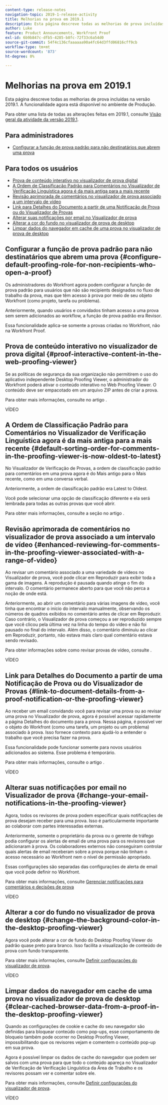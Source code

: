 ```yaml
---
content-type: release-notes
navigation-topic: 2019-1-release-activity
title: Melhorias na prova em 2019.1
description: Esta página descreve todas as melhorias de prova incluídas na versão 2019.1. A funcionalidade agora está disponível no ambiente de Produção.
author: Luke
feature: Product Announcements, Workfront Proof
exl-id: 6b9b847c-dfb5-4285-b8fc-72f33c6a54d0
source-git-commit: 54f4c136cfaaaaaa90a4fc64d3ffd06816cff9cb
workflow-type: tm+mt
source-wordcount: '873'
ht-degree: 0%

---
```


# Melhorias na prova em 2019.1

Esta página descreve todas as melhorias de prova incluídas na versão 2019.1. A funcionalidade agora está disponível no ambiente de Produção.

Para obter uma lista de todas as alterações feitas em 2019.1, consulte [Visão geral da atividade da versão 2019.1](../../../../product-announcements/product-releases/quarterly-release-archive/2019.1-release-activity/2019.1-release-activity-overview.md).

## Para administradores

* [Configurar a função de prova padrão para não destinatários que abrem uma prova](#configure-default-proofing-role-for-non-recipients-who-open-a-proof)

## Para todos os usuários

* [Prova de conteúdo interativo no visualizador de prova digital](#proof-interactive-content-in-the-web-proofing-viewer)
* [A Ordem de Classificação Padrão para Comentários no Visualizador de Verificação Linguística agora é da mais antiga para a mais recente](#default-sorting-order-for-comments-in-the-proofing-viewer-is-now-oldest-to-latest)
* [Revisão aprimorada de comentários no visualizador de prova associado a um intervalo de vídeo](#enhanced-reviewing-for-comments-in-the-proofing-viewer-associated-with-a-range-of-video)
* [Link para Detalhes do Documento a partir de uma Notificação de Prova ou do Visualizador de Provas](#link-to-document-details-from-a-proof-notification-or-the-proofing-viewer)
* [Alterar suas notificações por email no Visualizador de prova](#change-your-email-notifications-in-the-proofing-viewer)
* [Alterar a cor do fundo no visualizador de prova de desktop](#change-the-background-color-in-the-desktop-proofing-viewer)
* [Limpar dados do navegador em cache de uma prova no visualizador de prova de desktop](#clear-cached-browser-data-from-a-proof-in-the-desktop-proofing-viewer)

## Configurar a função de prova padrão para não destinatários que abrem uma prova {#configure-default-proofing-role-for-non-recipients-who-open-a-proof}

Os administradores do Workfront agora podem configurar a função de prova padrão para usuários que não são recipients designados no fluxo de trabalho da prova, mas que têm acesso à prova por meio de seu objeto Workfront (como projeto, tarefa ou problema).

Anteriormente, quando usuários e convidados tinham acesso a uma prova sem serem adicionados ao workflow, a função de prova padrão era Revisor.

Essa funcionalidade aplica-se somente a provas criadas no Workfront, não na Workfront Proof.

## Prova de conteúdo interativo no visualizador de prova digital {#proof-interactive-content-in-the-web-proofing-viewer}

Se as políticas de segurança da sua organização não permitirem o uso do aplicativo independente Desktop Proofing Viewer, o administrador do Workfront poderá ativar o conteúdo interativo no Web Proofing Viewer. O conteúdo deve ser empacotado em um arquivo ZIP antes de criar a prova.

Para obter mais informações, consulte no artigo .

VÍDEO

## A Ordem de Classificação Padrão para Comentários no Visualizador de Verificação Linguística agora é da mais antiga para a mais recente  {#default-sorting-order-for-comments-in-the-proofing-viewer-is-now-oldest-to-latest}

No Visualizador de Verificação de Provas, a ordem de classificação padrão para comentários em uma prova agora é do Mais antigo para o Mais recente, como em uma conversa verbal.

Anteriormente, a ordem de classificação padrão era Latest to Oldest.

Você pode selecionar uma opção de classificação diferente e ela será lembrada para todas as outras provas que você abrir.

Para obter mais informações, consulte a seção no artigo .

## Revisão aprimorada de comentários no visualizador de prova associado a um intervalo de vídeo {#enhanced-reviewing-for-comments-in-the-proofing-viewer-associated-with-a-range-of-video}

Ao revisar um comentário associado a uma variedade de vídeos no Visualizador de prova, você pode clicar em Reproduzir para exibir toda a gama de imagens. A reprodução é pausada quando atinge o fim do intervalo. O comentário permanece aberto para que você não perca a noção de onde está.

Anteriormente, ao abrir um comentário para várias imagens de vídeo, você tinha que encontrar o início do intervalo manualmente, observando os números de quadros exibidos no comentário antes de clicar em Reproduzir. Caso contrário, o Visualizador de prova começou a ser reproduzido sempre que você clicou pela última vez na linha do tempo do vídeo e não foi pausado no final do intervalo. Além disso, o comentário diminuiu ao clicar em Reproduzir, portanto, não estava mais claro qual comentário estava sendo revisado.

Para obter informações sobre como revisar provas de vídeo, consulte .

VÍDEO

## Link para Detalhes do Documento a partir de uma Notificação de Prova ou do Visualizador de Provas {#link-to-document-details-from-a-proof-notification-or-the-proofing-viewer}

Ao receber um email convidando você para revisar uma prova ou ao revisar uma prova no Visualizador de prova, agora é possível acessar rapidamente a página Detalhes do documento para a prova. Nessa página, é possível ver o objeto do Workfront (como uma tarefa, um projeto ou um problema) associado à prova. Isso fornece contexto para ajudá-lo a entender o trabalho que você precisa fazer na prova.

Essa funcionalidade pode funcionar somente para novos usuários adicionados ao sistema. Esse problema é temporário.

Para obter mais informações, consulte o artigo .

VÍDEO

## Alterar suas notificações por email no Visualizador de prova {#change-your-email-notifications-in-the-proofing-viewer}

Agora, todos os revisores de prova podem especificar quais notificações de prova desejam receber para uma prova. Isso é particularmente importante ao colaborar com partes interessadas externas.

Anteriormente, somente o proprietário da prova ou o gerente de tráfego podia configurar os alertas de email de uma prova para os revisores que adicionaram à prova. Os colaboradores externos não conseguiram controlar quais alertas de email receberam sobre a prova porque não tinham o acesso necessário ao Workfront nem o nível de permissão apropriado.

Essas configurações são separadas das configurações de alerta de email que você pode definir no Workfront.

Para obter mais informações, consulte [Gerenciar notificações para comentários e decisões de prova](../../../../review-and-approve-work/proofing/reviewing-proofs-within-workfront/manage-notifications-for-proof-comments.md)

VÍDEO

## Alterar a cor do fundo no visualizador de prova de desktop {#change-the-background-color-in-the-desktop-proofing-viewer}

Agora você pode alterar a cor de fundo do Desktop Proofing Viewer do padrão quase preto para branco. Isso facilita a visualização de conteúdo de prova com fundo transparente.

Para obter mais informações, consulte [Definir configurações do visualizador de prova](../../../../review-and-approve-work/proofing/reviewing-proofs-within-workfront/configure-proofing-viewer-settings.md).

VÍDEO

## Limpar dados do navegador em cache de uma prova no visualizador de prova de desktop {#clear-cached-browser-data-from-a-proof-in-the-desktop-proofing-viewer}

Quando as configurações de cookie e cache do seu navegador são definidas para bloquear conteúdo como pop-ups, esse comportamento de bloqueio também pode ocorrer no Desktop Proofing Viewer, impossibilitando que os revisores vejam e comentem o conteúdo pop-up em sua prova.

Agora é possível limpar os dados de cache do navegador que podem ser salvos com uma prova para que todo o conteúdo apareça no Visualizador de Verificação de Verificação Linguística da Área de Trabalho e os revisores possam ver e comentar sobre ele.

Para obter mais informações, consulte [Definir configurações do visualizador de prova](../../../../review-and-approve-work/proofing/reviewing-proofs-within-workfront/configure-proofing-viewer-settings.md).

VÍDEO
